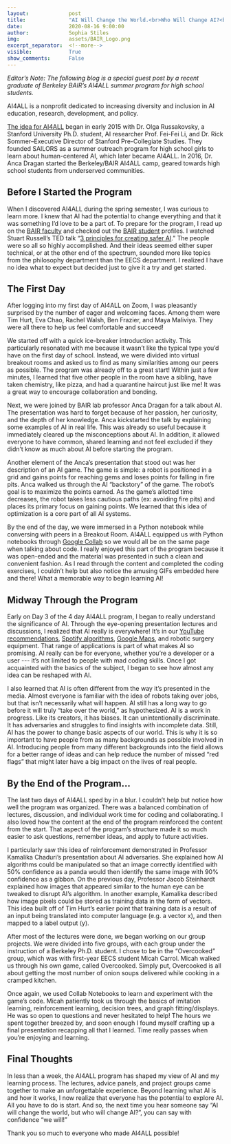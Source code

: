 ```yaml
---
layout:             post
title:              "AI Will Change the World.<br>Who Will Change AI?<br>We Will"
date:               2020-08-16 9:00:00
author:             Sophia Stiles
img:                assets/BAIR_Logo.png
excerpt_separator:  <!--more-->
visible:            True
show_comments:      False
---
```


<meta name="twitter:title" content="AI Will Change the World. Who Will Change AI? We Will">
<meta name="twitter:card" content="summary_image">
<meta name="twitter:image" content="https://bair.berkeley.edu/blog/assets/BAIR_Logo.png">

*Editor’s Note: The following blog is a special guest post by a recent graduate
of Berkeley BAIR’s AI4ALL summer program for high school students.*

AI4ALL is a nonprofit dedicated to increasing diversity and inclusion in AI
education, research, development, and policy.

[The idea for AI4ALL][1] began in early 2015 with Dr. Olga Russakovsky, a Stanford
University Ph.D. student, AI researcher Prof. Fei-Fei Li, and Dr. Rick
Sommer–Executive Director of Stanford Pre-Collegiate Studies. They founded
SAILORS as a summer outreach program for high school girls to learn about
human-centered AI, which later became AI4ALL. In 2016, Dr. Anca Dragan started
the Berkeley/BAIR AI4ALL camp, geared towards high school students from
underserved communities.

<!--more-->

## Before I Started the Program

When I discovered AI4ALL during the spring semester, I was curious to learn
more. I knew that AI had the potential to change everything and that it was
something I’d love to be a part of.  To prepare for the program, I read up on
the [BAIR faculty][2] and checked out the [BAIR student][3] profiles. I watched
Stuart Russell’s TED talk “[3 principles for creating safer AI][4].” The people
were so all so highly accomplished. And their ideas seemed either super
technical, or at the other end of the spectrum, sounded more like topics from
the philosophy department than the EECS department. I realized I have no idea
what to expect but decided just to give it a try and get started.

## The First Day

After logging into my first day of AI4ALL on Zoom, I was pleasantly surprised
by the number of eager and welcoming faces. Among them were Tim Hurt, Eva Chao,
Rachel Walsh, Ben Frazier, and Maya Maliviya. They were all there to help us
feel comfortable and succeed!

We started off with a quick ice-breaker introduction activity. This
particularly resonated with me because it wasn’t like the typical type you’d
have on the first day of school. Instead, we were divided into virtual breakout
rooms and asked us to find as many similarities among our peers as possible.
The program was already off to a great start! Within just a few minutes, I
learned that five other people in the room have a sibling, have taken
chemistry, like pizza, and had a quarantine haircut just like me! It was a
great way to encourage collaboration and bonding.

Next, we were joined by BAIR lab professor Anca Dragan for a talk about AI. The
presentation was hard to forget because of her passion, her curiosity, and the
depth of her knowledge. Anca kickstarted the talk by explaining some examples
of AI in real life. This was already so useful because it immediately cleared
up the misconceptions about AI. In addition, it allowed everyone to have
common, shared learning and not feel excluded if they didn’t know as much about
AI before starting the program.

Another element of the Anca’s presentation that stood out was her description
of an AI game. The game is simple: a robot is positioned in a grid and gains
points for reaching gems and loses points for falling in fire pits. Anca walked
us through the AI “backstory” of the game. The robot’s goal is to maximize the
points earned. As the game’s allotted time decreases, the robot takes less
cautious paths (ex: avoiding fire pits) and places its primary focus on gaining
points. We learned that this idea of optimization is a core part of all AI
systems.

By the end of the day, we were immersed in a Python notebook while conversing
with peers in a Breakout Room. AI4ALL equipped us with Python notebooks through
[Google Collab][5] so we would all be on the same page when talking about code.
I really enjoyed this part of the program because it was open-ended and the
material was presented in such a clean and convenient fashion. As I read
through the content and completed the coding exercises, I couldn’t help but
also notice the amusing GIFs embedded here and there! What a memorable way to
begin learning AI!

## Midway Through the Program

Early on Day 3 of the 4 day AI4ALL program, I began to really understand the
significance of AI. Through the eye-opening presentation lectures and
discussions, I realized that AI really is everywhere! It’s in our [YouTube
recommendations][6], [Spotify algorithms][7], [Google Maps][8], and robotic
surgery equipment. That range of applications is part of what makes AI so
promising. AI really can be for everyone, whether you’re a developer or a user ---
it’s not limited to people with mad coding skills. Once I got acquainted with
the basics of the subject, I began to see how almost any idea can be reshaped
with AI.

I also learned that AI is often different from the way it’s presented in the
media. Almost everyone is familiar with the idea of robots taking over jobs,
but that isn’t necessarily what will happen. AI still has a long way to go
before it will truly “take over the world,” as hypothesized. AI is a work in
progress. Like its creators, it has biases. It can unintentionally
discriminate. It has adversaries and struggles to find insights with incomplete
data. Still, AI has the power to change basic aspects of our world. This is why
it is so important to have people from as many backgrounds as possible involved
in AI. Introducing people from many different backgrounds into the field allows
for a better range of ideas and can help reduce the number of missed “red
flags” that might later have a big impact on the lives of real people.

## By the End of the Program...

The last two days of AI4ALL sped by in a blur. I couldn’t help but notice how
well the program was organized. There was a balanced combination of lectures,
discussion, and individual work time for coding and collaborating. I also loved
how the content at the end of the program reinforced the content from the
start. That aspect of the program’s structure made it so much easier to ask
questions, remember ideas, and apply to future activities.

I particularly saw this idea of reinforcement demonstrated in Professor
Kamalika Chaduri’s presentation about AI adversaries. She explained how AI
algorithms could be manipulated so that an image correctly identified with 50%
confidence as a panda would then identify the same image with 90% confidence as
a gibbon. On the previous day, Professor Jacob Steinhardt explained how images
that appeared similar to the human eye can be tweaked to disrupt AI’s
algorithm. In another example, Kamalika described how image pixels could be
stored as training data in the form of vectors. This idea built off of Tim
Hurt’s earlier point that training data is a result of an input being
translated into computer language (e.g. a vector x), and then mapped to a label
output (y).

After most of the lectures were done, we began working on our group projects.
We were divided into five groups, with each group under the instruction of a
Berkeley Ph.D. student. I chose to be in the “Overcooked” group, which was with
first-year EECS student Micah Carrol. Micah walked us through his own game,
called Overcooked. Simply put, Overcooked is all about getting the most number
of onion soups delivered while cooking in a cramped kitchen.

Once again, we used Collab Notebooks to learn and experiment with the game’s
code. Micah patiently took us through the basics of imitation learning,
reinforcement learning, decision trees, and graph fitting/displays. He was so
open to questions and never hesitated to help! The hours we spent together
breezed by, and soon enough I found myself crafting up a final presentation
recapping all that I learned. Time really passes when you’re enjoying and
learning.

## Final Thoughts

In less than a week, the AI4ALL program has shaped my view of AI and my
learning process. The lectures, advice panels, and project groups came together
to make an unforgettable experience. Beyond learning what AI is and how it
works, I now realize that everyone has the potential to explore AI. All you
have to do is start. And so, the next time you hear someone say “AI will change
the world, but who will change AI?”, you can say with confidence “we will!”

Thank you so much to everyone who made AI4ALL possible!

[1]:https://ai-4-all.org/about/our-story/#:~:text=AI4ALL%20is%20a%20US%2Dbased,Dr.
[2]:https://bair.berkeley.edu/faculty.html
[3]:https://bair.berkeley.edu/students.html
[4]:https://www.ted.com/talks/stuart_russell_3_principles_for_creating_safer_ai
[5]:https://colab.research.google.com/notebooks/intro.ipynb
[6]:https://research.google/pubs/pub45530/
[7]:https://engineering.atspotify.com/2020/01/16/for-your-ears-only-personalizing-spotify-home-with-machine-learning/
[8]:https://medium.com/swlh/ai-google-maps-79237f8946e3
[9]:https://bair.berkeley.edu/blog/2017/10/17/lfd-surgical-robots/
